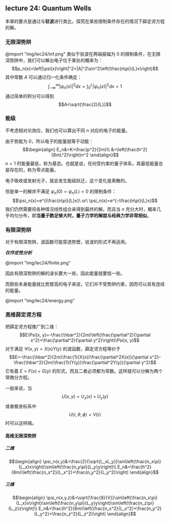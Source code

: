 ## lecture 24: Quantum Wells

本章的要点是通过与**驻波**进行类比，探究在某些限制条件存在的情况下薛定谔方程的解。

### 无限深势阱

@import "img/lec24/inf.png"
类似于驻波在两端振幅为 0 的限制条件，在无限深势阱中，我们可以解出电子位于某处的概率为：
$$p_n(x)=\left|\psi(x)\right|^2=|A|^2\sin^2\left(\frac{n\pi}{L}x\right)$$
其中常数 $A$ 可以通过归一化条件确定：
$$\int_{-\infty}^{\infty}|\psi_n(x)|^2dx=\int_0^L|\psi_n(x)|^2dx=1$$
通过简单的积分可以得到
$$A=\sqrt{\frac{2}{L}}$$

### 能级

不考虑相对论效应，我们也可以算出不同 n 对应的电子的能量。

由于势能为 0，所以电子的能量就等于动能：
$$\begin{align}
    E_n&=K=\frac{p^2}{2m}\\
    &=\left(\frac{h^2}{8mL^2}\right)n^2
\end{align}$$
$n=1$ 时能量最低，称为基态。也就是说，任何受约束的量子体系，其最低能量总是存在的，称为零点能量。

电子吸收或发射光子，就会发生能级跃迁，这个变化是离散的。

但是单一的解并不满足 $\psi_n(0)=\psi_n(L)=0$ 的限制条件：
$$\psi_n(x)=e^{i\frac{n\pi}{L}x}\ or\ \psi_n(x)=e^{-i\frac{n\pi}{L}x}$$
我们仍然需要将各种情况线性组合来得到最终的解。而且当 $n$ 充分大时，概率几乎均匀分布，即**当量子数足够大时，量子力学的解就与经典力学非常相似**。

### 有限深势阱

对于有限深势阱，波函数可能穿透势壁，驻波的形式不再适用。

***仅作定性分析***

@import "img/lec24/finite.png"

因此有限深势阱的解的波长要大一些，因此能量就要低一些。

而那些本身能量就比势壁高的电子来说，它们并不受势阱约束，因而可以具有连续的能量。

@import "img/lec24/energy.png"

### 高维薛定谔方程

把薛定谔方程推广到二维：
$$E\Psi(x, y)=-\frac{\hbar^2}{2m}\left(\frac{\partial^2}{\partial x^2}+\frac{\partial^2}{\partial y^2}\right)\Psi(x, y)$$
对于满足 $\Psi(x,y)=X(x)Y(y)$ 的波函数，薛定谔方程等价于
$$E=-\frac{\hbar^2}{2m}\frac{1}{X(x)}\frac{\partial^2X(x)}{\partial x^2}-\frac{\hbar^2}{2m}\frac{1}{Y(y)}\frac{\partial^2Y(y)}{\partial y^2}$$
它有着 $E=F(x)+G(y)$ 的形式，而且二者必须都为常数。这样就可以分解为两个常微分方程。

一般来说，当
$$U(x,y)=U_x(x)+U_y(y)$$
或者极坐标系中
$$U(r,\theta,\phi)=V(r)$$
时可以这样搞。

#### 高维无限深势阱

##### 二维

$$\begin{align}
    \psi_n(x,y)&=\frac{2}{\sqrt{L_xL_y}}\sin\left(\frac{n_x\pi}{L_x}x\right)\sin\left(\frac{n_y\pi}{L_y}y\right)\\
    E_n&=\frac{h^2}{8m}\left(\frac{n_x^2}{L_x^2}+\frac{n_y^2}{L_y^2}\right)
\end{align}$$

##### 三维

$$\begin{align}
    \psi_n(x,y,z)&=\sqrt{\frac{8}{V}}\sin\left(\frac{n_x\pi}{L_x}x\right)\sin\left(\frac{n_y\pi}{L_y}y\right)\sin\left(\frac{n_z\pi}{L_z}z\right)\\
    E_n&=\frac{h^2}{8m}\left(\frac{n_x^2}{L_x^2}+\frac{n_y^2}{L_y^2}+\frac{n_z^2}{L_z^2}\right)
\end{align}$$